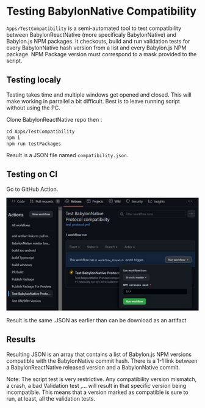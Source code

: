 # Testing BabylonNative Compatibility

`Apps/TestCompatibility` is a semi-automated tool to test compatibility between BabylonReactNative (more specificaly BabylonNative)
and Babylon.js NPM packages.
It checkouts, build and run validation tests for every BabylonNative hash version from a list and every Babylon.js NPM package.
NPM Package version must correspond to a mask provided to the script.

## Testing localy

Testing takes time and multiple windows get opened and closed. This will make working in parrallel a bit difficult. Best is to leave running script without using the PC.

Clone BabylonReactNative repo then :
```
cd Apps/TestCompatibility
npm i
npm run testPackages
```

Result is a JSON file named `compatibility.json`.

## Testing on CI

Go to GitHub Action.

![Preview](./Images/compatibilityTest.jpg)

Result is the same .JSON as earlier than can be download as an artifact

## Results

Resulting JSON is an array that contains a list of Babylon.js NPM versions compatible with the BabylonNative commit hash.
There is a 1-1 link between a BabylonReactNative released version and a BabylonNative commit.

Note: The script test is very restrictive. Any compatibility version mismatch, a crash, a bad Validation test ,... will result in that specific version being incompatible.
This means that a version marked as compatible is sure to run, at least, all the validation tests.
